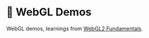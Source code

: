 # 📐 WebGL Demos

WebGL demos, learnings from [WebGL2 Fundamentals](https://webgl2fundamentals.org/).
